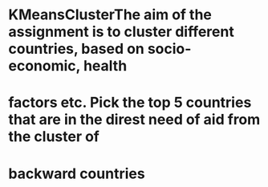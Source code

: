 # KMeansClusterThe aim of the assignment is to cluster different countries, based on socio-economic, health 
# factors etc. Pick the top 5 countries that are in the direst need of aid from the cluster of 
# backward countries
